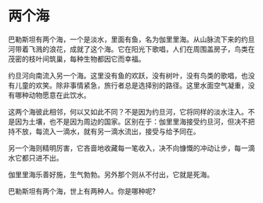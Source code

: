# 两个海

巴勒斯坦有两个海，一个是淡水，里面有鱼，名为伽里里海。从山脉流下来的约旦河带着飞溅的浪花，成就了这个海。它在阳光下歌唱，人们在周围盖房子，鸟类在茂密的枝叶间筑巢，每种生物都因它而幸福。 

约旦河向南流入另一个海。这里没有鱼的欢跃，没有树叶，没有鸟类的歌唱，也没有儿童的欢笑。除非事情紧急，旅行者总是选择别的路径。这里水面空气凝重，没有哪种动物愿意在此饮水。 

这两个海彼此相邻，何以又如此不同？不是因为约旦河，它将同样的淡水注入。不是因为土壤，也不是因为周边的国家。区别在于：伽里里海接受约旦河，但决不把持不放，每流入一滴水，就有另一滴水流出，接受与给予同在。 

另一个海则精明厉害，它吝啬地收藏每一笔收入，决不向慷慨的冲动让步，每一滴水它都只进不出。 

伽里里海乐善好施，生气勃勃。另外那个则从不付出，它就是死海。 

巴勒斯坦有两个海，世上有两种人。你是哪种呢?
 